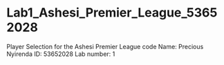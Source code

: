 # Lab1_Ashesi_Premier_League_53652028
Player Selection for the Ashesi Premier League code
Name: Precious Nyirenda
ID: 53652028
Lab number: 1
